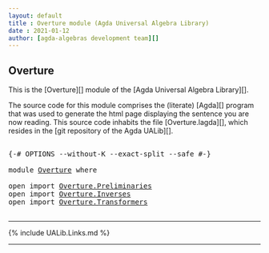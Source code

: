 ```yaml
---
layout: default
title : Overture module (Agda Universal Algebra Library)
date : 2021-01-12
author: [agda-algebras development team][]
---
```


## Overture

This is the [Overture][] module of the [Agda Universal Algebra Library][].

The source code for this module comprises the (literate) [Agda][] program that was used to generate the html page displaying the sentence you are now reading. This source code inhabits the file [Overture.lagda][], which resides in the [git repository of the Agda UALib][].

<pre class="Agda">

<a id="521" class="Symbol">{-#</a> <a id="525" class="Keyword">OPTIONS</a> <a id="533" class="Pragma">--without-K</a> <a id="545" class="Pragma">--exact-split</a> <a id="559" class="Pragma">--safe</a> <a id="566" class="Symbol">#-}</a>

<a id="571" class="Keyword">module</a> <a id="578" href="Overture.html" class="Module">Overture</a> <a id="587" class="Keyword">where</a>

<a id="594" class="Keyword">open</a> <a id="599" class="Keyword">import</a> <a id="606" href="Overture.Preliminaries.html" class="Module">Overture.Preliminaries</a>
<a id="629" class="Keyword">open</a> <a id="634" class="Keyword">import</a> <a id="641" href="Overture.Inverses.html" class="Module">Overture.Inverses</a>
<a id="659" class="Keyword">open</a> <a id="664" class="Keyword">import</a> <a id="671" href="Overture.Transformers.html" class="Module">Overture.Transformers</a>

</pre>

--------------------------------------

{% include UALib.Links.md %}

--------------------------------

[agda-algebras development team]: https://github.com/ualib/agda-algebras#the-agda-algebras-development-team
